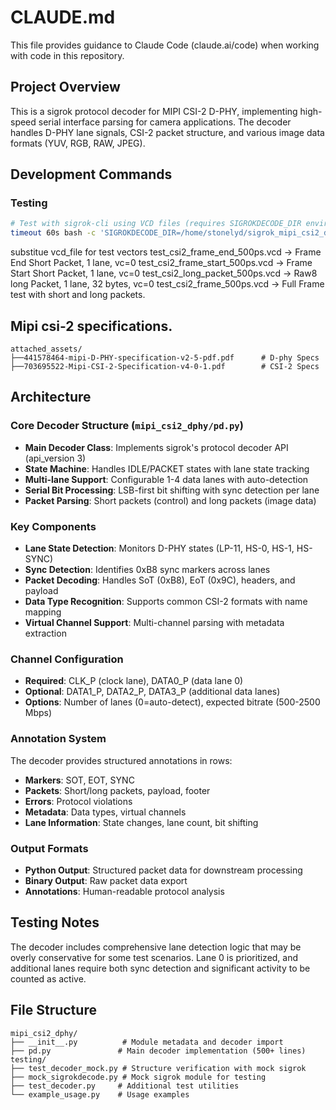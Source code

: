 # CLAUDE.md

This file provides guidance to Claude Code (claude.ai/code) when working with code in this repository.

## Project Overview

This is a sigrok protocol decoder for MIPI CSI-2 D-PHY, implementing high-speed serial interface parsing for camera applications. The decoder handles D-PHY lane signals, CSI-2 packet structure, and various image data formats (YUV, RGB, RAW, JPEG).

## Development Commands

### Testing

```bash
# Test with sigrok-cli using VCD files (requires SIGROKDECODE_DIR environment variable)
timeout 60s bash -c 'SIGROKDECODE_DIR=/home/stonelyd/sigrok_mipi_csi2_decoder sigrok-cli --input-file test_csi2_500ps.vcd --channels clk_n,clk_p,data0_n,data0_p,data1_n,data1_p,data2_n,data2_p,data3_n,data3_p -P mipi_csi2_dphy --loglevel 5'

```

substitue vcd_file for test vectors
test_csi2_frame_end_500ps.vcd -> Frame End Short Packet, 1 lane, vc=0
test_csi2_frame_start_500ps.vcd -> Frame Start Short Packet, 1 lane, vc=0
test_csi2_long_packet_500ps.vcd -> Raw8 long Packet, 1 lane, 32 bytes, vc=0
test_csi2_frame_500ps.vcd -> Full Frame test with short and long packets.

## Mipi csi-2 specifications.

```
attached_assets/
├──441578464-mipi-D-PHY-specification-v2-5-pdf.pdf      # D-phy Specs
├──703695522-Mipi-CSI-2-Specification-v4-0-1.pdf        # CSI-2 Specs
```

## Architecture

### Core Decoder Structure (`mipi_csi2_dphy/pd.py`)
- **Main Decoder Class**: Implements sigrok's protocol decoder API (api_version 3)
- **State Machine**: Handles IDLE/PACKET states with lane state tracking
- **Multi-lane Support**: Configurable 1-4 data lanes with auto-detection
- **Serial Bit Processing**: LSB-first bit shifting with sync detection per lane
- **Packet Parsing**: Short packets (control) and long packets (image data)

### Key Components
- **Lane State Detection**: Monitors D-PHY states (LP-11, HS-0, HS-1, HS-SYNC)
- **Sync Detection**: Identifies 0xB8 sync markers across lanes
- **Packet Decoding**: Handles SoT (0xB8), EoT (0x9C), headers, and payload
- **Data Type Recognition**: Supports common CSI-2 formats with name mapping
- **Virtual Channel Support**: Multi-channel parsing with metadata extraction

### Channel Configuration
- **Required**: CLK_P (clock lane), DATA0_P (data lane 0)
- **Optional**: DATA1_P, DATA2_P, DATA3_P (additional data lanes)
- **Options**: Number of lanes (0=auto-detect), expected bitrate (500-2500 Mbps)

### Annotation System
The decoder provides structured annotations in rows:
- **Markers**: SOT, EOT, SYNC
- **Packets**: Short/long packets, payload, footer
- **Errors**: Protocol violations
- **Metadata**: Data types, virtual channels
- **Lane Information**: State changes, lane count, bit shifting

### Output Formats
- **Python Output**: Structured packet data for downstream processing
- **Binary Output**: Raw packet data export
- **Annotations**: Human-readable protocol analysis

## Testing Notes

The decoder includes comprehensive lane detection logic that may be overly conservative for some test scenarios. Lane 0 is prioritized, and additional lanes require both sync detection and significant activity to be counted as active.

## File Structure

```
mipi_csi2_dphy/
├── __init__.py          # Module metadata and decoder import
├── pd.py               # Main decoder implementation (500+ lines)
testing/
├── test_decoder_mock.py # Structure verification with mock sigrok
├── mock_sigrokdecode.py # Mock sigrok module for testing
├── test_decoder.py     # Additional test utilities
└── example_usage.py    # Usage examples
```
